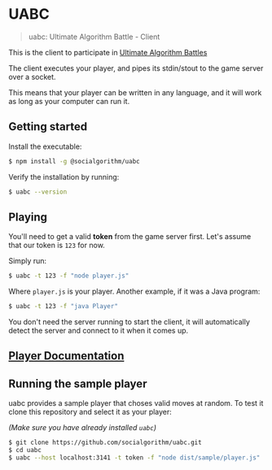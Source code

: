 # UABC
> uabc: Ultimate Algorithm Battle - Client

This is the client to participate in [Ultimate Algorithm Battles](https://github.com/aurbano/ultimate-ttt-server)

The client executes your player, and pipes its stdin/stout to the game server over a socket.

This means that your player can be written in any language, and it will work as long as your computer can run it.

## Getting started

Install the executable:

```bash
$ npm install -g @socialgorithm/uabc
```
Verify the installation by running:

```bash
$ uabc --version
```

## Playing

You'll need to get a valid **token** from the game server first. Let's assume that our token is `123` for now.

Simply run:

```bash
$ uabc -t 123 -f "node player.js"
```

Where `player.js` is your player. Another example, if it was a Java program:

```bash
$ uabc -t 123 -f "java Player"
```

You don't need the server running to start the client, it will automatically detect the server and connect to it when it comes up.

## [Player Documentation](https://socialgorithm.org/ultimate-ttt-docs/sections/player/testing_locally.html)

## Running the sample player

uabc provides a sample player that choses valid moves at random. To test it clone this repository and select it as your player:

*(Make sure you have already installed `uabc`)*

```bash
$ git clone https://github.com/socialgorithm/uabc.git
$ cd uabc
$ uabc --host localhost:3141 -t token -f "node dist/sample/player.js"
```

